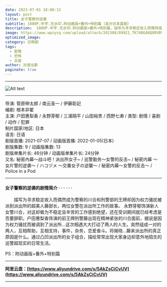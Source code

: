 ```yaml
---
date: 2023-07-01 18:08:13
layout: post
title: 女子警察的逆袭
subtitle: 1080P.中字.无水印.附动画版+番外+特别篇（高分日本喜剧）
description:  1080P.中字.无水印.附动画版+番外+特别篇，描写为寻求稳定收入而偶然成为警察的川合和刑警部的王牌却因为权力骚扰被派到派出所的超美人藤部长，两位女警在派出所工作的故事...
image: https://www.wpzysq.com/upload/attach/202308/89921_TK74BGA8Q8RVBVQ._webp
optimized_image: 
category: 日韩剧
tags:
  - 剧情
  - 恐怖
  - 古装
author: 对酒当歌
paginate: true
---
```

---
![Alt text](https://www.wpzysq.com/upload/attach/202308/89921_PVQSHWCDGB7NW37._webp)

---

导演: 菅原伸太郎 / 南云圣一 / 伊藤彰記  
编剧: 根本非翟  
主演: 户田惠梨香 / 永野芽郁 / 三浦翔平 / 山田裕贵 / 西野七濑 / 
类型: 剧情 / 喜剧 / 动作 / 犯罪  
制片国家/地区: 日本  
语言: 日语  
剧版首播: 2021-07-07   /   动画版首播: 2022-01-05(日本)  
剧版集数: 9   /   动画版集数: 13  
剧版单集片长: 46分钟   /   动画版单集片长: 24分钟  
又名: 秘密內幕～战斗吧！派出所女子~ / 巡警勤务～女警的反击~ / 秘密内幕 〜女片警的逆袭〜 / ハコヅメ 〜交番女子の逆襲〜 / 秘密内幕～女警的反击～ / Police in a Pod  

---

#### 女子警察的逆袭的剧情简介 · · · · · ·

　　描写为寻求稳定收入而偶然成为警察的川合和刑警部的王牌却因为权力骚扰被派到派出所的超美人藤部长，两位女警在派出所工作的故事。 永野芽郁饰演新人女警川合，对这却极为不稳定且辛苦的工作感到绝望，还在受训期间就已经考虑是否要辞职。户田惠梨香饰演的前王牌刑警藤出现在精神紧张的川合面前，据说是因为权力骚扰而被调到了派出所…这次相遇大大打动了两人的人生。突然组成一对的两人，互相帮助，互相支持，事件，杂务，恋爱奋斗。将揭晓…藤来派出所的真正原因是什么。通过凸凹派出所的女子组合，描绘常常出现大家身边却意外地陌生的巡警超现实的日常生活。

PS：附动画版+番外+特别篇

---

**阿里云盘：[https://www.aliyundrive.com/s/5AkZsCiCvUV](https://www.aliyundrive.com/s/5AkZsCiCvUV)**

---
